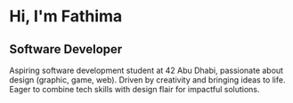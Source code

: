 Hi, I'm Fathima
========================

Software Developer
------------------

Aspiring software development student at 42 Abu Dhabi, passionate about design (graphic, game, web). Driven by creativity and bringing ideas to life. Eager to combine tech skills with design flair for impactful solutions.
